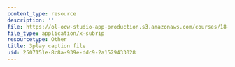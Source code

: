 ```yaml
---
content_type: resource
description: ''
file: https://ol-ocw-studio-app-production.s3.amazonaws.com/courses/18-01sc-single-variable-calculus-fall-2010/2507151e8c8a939eddc92a1529433028_4sTKcvYMNxk.srt
file_type: application/x-subrip
resourcetype: Other
title: 3play caption file
uid: 2507151e-8c8a-939e-ddc9-2a1529433028
---
```

